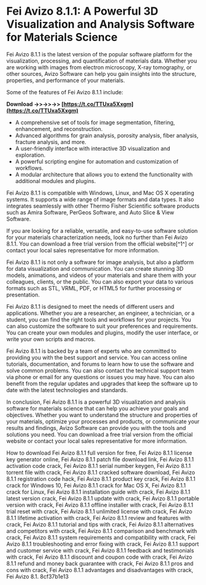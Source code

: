
 
# Fei Avizo 8.1.1: A Powerful 3D Visualization and Analysis Software for Materials Science
 
Fei Avizo 8.1.1 is the latest version of the popular software platform for the visualization, processing, and quantification of materials data. Whether you are working with images from electron microscopy, X-ray tomography, or other sources, Avizo Software can help you gain insights into the structure, properties, and performance of your materials.
 
Some of the features of Fei Avizo 8.1.1 include:
 
**Download ->>->>->> [https://t.co/TTUxa5Xxgm](https://t.co/TTUxa5Xxgm)**


 
- A comprehensive set of tools for image segmentation, filtering, enhancement, and reconstruction.
- Advanced algorithms for grain analysis, porosity analysis, fiber analysis, fracture analysis, and more.
- A user-friendly interface with interactive 3D visualization and exploration.
- A powerful scripting engine for automation and customization of workflows.
- A modular architecture that allows you to extend the functionality with additional modules and plugins.

Fei Avizo 8.1.1 is compatible with Windows, Linux, and Mac OS X operating systems. It supports a wide range of image formats and data types. It also integrates seamlessly with other Thermo Fisher Scientific software products such as Amira Software, PerGeos Software, and Auto Slice & View Software.
 
If you are looking for a reliable, versatile, and easy-to-use software solution for your materials characterization needs, look no further than Fei Avizo 8.1.1. You can download a free trial version from the official website[^1^] or contact your local sales representative for more information.
  
Fei Avizo 8.1.1 is not only a software for image analysis, but also a platform for data visualization and communication. You can create stunning 3D models, animations, and videos of your materials and share them with your colleagues, clients, or the public. You can also export your data to various formats such as STL, VRML, PDF, or HTML5 for further processing or presentation.
 
Fei Avizo 8.1.1 is designed to meet the needs of different users and applications. Whether you are a researcher, an engineer, a technician, or a student, you can find the right tools and workflows for your projects. You can also customize the software to suit your preferences and requirements. You can create your own modules and plugins, modify the user interface, or write your own scripts and macros.
 
Fei Avizo 8.1.1 is backed by a team of experts who are committed to providing you with the best support and service. You can access online tutorials, documentation, and forums to learn how to use the software and solve common problems. You can also contact the technical support team via phone or email for any questions or issues you may have. You can also benefit from the regular updates and upgrades that keep the software up to date with the latest technologies and standards.
  
In conclusion, Fei Avizo 8.1.1 is a powerful 3D visualization and analysis software for materials science that can help you achieve your goals and objectives. Whether you want to understand the structure and properties of your materials, optimize your processes and products, or communicate your results and findings, Avizo Software can provide you with the tools and solutions you need. You can download a free trial version from the official website or contact your local sales representative for more information.
 
How to download Fei Avizo 8.1.1 full version for free,  Fei Avizo 8.1.1 license key generator online,  Fei Avizo 8.1.1 patch file download link,  Fei Avizo 8.1.1 activation code crack,  Fei Avizo 8.1.1 serial number keygen,  Fei Avizo 8.1.1 torrent file with crack,  Fei Avizo 8.1.1 cracked software download,  Fei Avizo 8.1.1 registration code hack,  Fei Avizo 8.1.1 product key crack,  Fei Avizo 8.1.1 crack for Windows 10,  Fei Avizo 8.1.1 crack for Mac OS X,  Fei Avizo 8.1.1 crack for Linux,  Fei Avizo 8.1.1 installation guide with crack,  Fei Avizo 8.1.1 latest version crack,  Fei Avizo 8.1.1 update with crack,  Fei Avizo 8.1.1 portable version with crack,  Fei Avizo 8.1.1 offline installer with crack,  Fei Avizo 8.1.1 trial reset with crack,  Fei Avizo 8.1.1 unlimited license with crack,  Fei Avizo 8.1.1 lifetime activation with crack,  Fei Avizo 8.1.1 review and features with crack,  Fei Avizo 8.1.1 tutorial and tips with crack,  Fei Avizo 8.1.1 alternatives and competitors with crack,  Fei Avizo 8.1.1 comparison and benchmark with crack,  Fei Avizo 8.1.1 system requirements and compatibility with crack,  Fei Avizo 8.1.1 troubleshooting and error fixing with crack,  Fei Avizo 8.1.1 support and customer service with crack,  Fei Avizo 8.1.1 feedback and testimonials with crack,  Fei Avizo 8.1.1 discount and coupon code with crack,  Fei Avizo 8.1.1 refund and money back guarantee with crack,  Fei Avizo 8.1.1 pros and cons with crack,  Fei Avizo 8.1.1 advantages and disadvantages with crack,  Fei Avizo 8.1.
 8cf37b1e13
 

